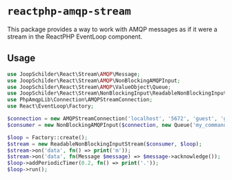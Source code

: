 # `reactphp-amqp-stream`
This package provides a way to work with AMQP messages as if it were a stream in the ReactPHP EventLoop component.

## Usage

```php
use JoopSchilder\React\Stream\AMQP\Message;
use JoopSchilder\React\Stream\AMQP\NonBlockingAMQPInput;
use JoopSchilder\React\Stream\AMQP\ValueObject\Queue;
use JoopSchilder\React\Stream\NonBlockingInput\ReadableNonBlockingInputStream;
use PhpAmqpLib\Connection\AMQPStreamConnection;
use React\EventLoop\Factory;

$connection = new AMQPStreamConnection('localhost', '5672', 'guest', 'guest');
$consumer = new NonBlockingAMQPInput($connection, new Queue('my_command_queue'));

$loop = Factory::create();
$stream = new ReadableNonBlockingInputStream($consumer, $loop);
$stream->on('data', fn() => print('m'));
$stream->on('data', fn(Message $message) => $message->acknowledge());
$loop->addPeriodicTimer(0.2, fn() => print('.'));
$loop->run();
```
